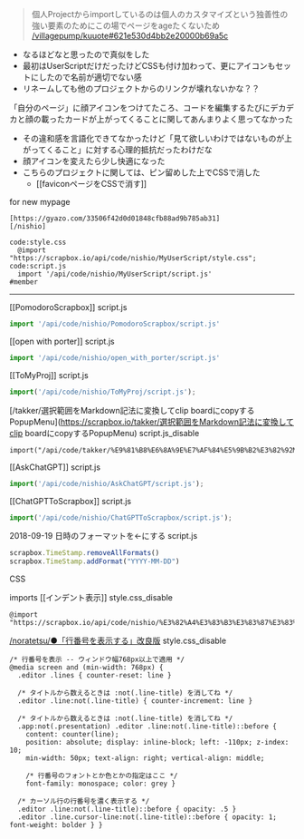 
> 個人Projectからimportしているのは個人のカスタマイズという独善性の強い要素のためにこの場でページをageたくないため [/villagepump/kuuote#621e530d4bb2e20000b69a5c](https://scrapbox.io/villagepump/kuuote#621e530d4bb2e20000b69a5c)
- なるほどなと思ったので真似をした
- 最初はUserScriptだけだったけどCSSも付け加わって、更にアイコンもセットにしたので名前が適切でない感
- リネームしても他のプロジェクトからのリンクが壊れないかな？？

「自分のページ」に顔アイコンをつけてたころ、コードを編集するたびにデカデカと顔の載ったカードが上がってくることに関してあんまりよく思ってなかった
- その違和感を言語化できてなかったけど「見て欲しいわけではないものが上がってくること」に対する心理的抵抗だったわけだな
- 顔アイコンを変えたら少し快適になった
- こちらのプロジェクトに関しては、ピン留めした上でCSSで消した
    - [[faviconページをCSSで消す]]

for new mypage

```
[https://gyazo.com/33506f42d0d01848cfb88ad9b785ab31]
[/nishio]

code:style.css
  @import "https://scrapbox.io/api/code/nishio/MyUserScript/style.css";
code:script.js
  import '/api/code/nishio/MyUserScript/script.js'
#member
```


---

[[PomodoroScrapbox]]
script.js

```javascript
import '/api/code/nishio/PomodoroScrapbox/script.js'
```


[[open with porter]]
script.js

```javascript
import '/api/code/nishio/open_with_porter/script.js'
```


[[ToMyProj]]
script.js

```javascript
import('/api/code/nishio/ToMyProj/script.js');
```


[/takker/選択範囲をMarkdown記法に変換してclip boardにcopyするPopupMenu](https://scrapbox.io/takker/選択範囲をMarkdown記法に変換してclip boardにcopyするPopupMenu)
script.js_disable

```
import("/api/code/takker/%E9%81%B8%E6%8A%9E%E7%AF%84%E5%9B%B2%E3%82%92Markdown%E8%A8%98%E6%B3%95%E3%81%AB%E5%A4%89%E6%8F%9B%E3%81%97%E3%81%A6clip_board%E3%81%ABcopy%E3%81%99%E3%82%8BPopupMenu/script.js");
```


[[AskChatGPT]]
script.js

```javascript
import('/api/code/nishio/AskChatGPT/script.js');
```


[[ChatGPTToScrapbox]]
script.js

```javascript
import('/api/code/nishio/ChatGPTToScrapbox/script.js');
```


2018-09-19 日時のフォーマットを←にする
script.js

```javascript
scrapbox.TimeStamp.removeAllFormats()
scrapbox.TimeStamp.addFormat("YYYY-MM-DD")
```




CSS

imports
[[インデント表示]]
style.css_disable

```
@import "https://scrapbox.io/api/code/nishio/%E3%82%A4%E3%83%B3%E3%83%87%E3%83%B3%E3%83%88%E8%A1%A8%E7%A4%BA/style.css";
```


[/noratetsu/●「行番号を表示する」改良版](https://scrapbox.io/noratetsu/●「行番号を表示する」改良版)
style.css_disable

```
/* 行番号を表示 -- ウィンドウ幅768px以上で適用 */
@media screen and (min-width: 768px) {
  .editor .lines { counter-reset: line }
  
  /* タイトルから数えるときは :not(.line-title) を消してね */
  .editor .line:not(.line-title) { counter-increment: line }
  
  /* タイトルから数えるときは :not(.line-title) を消してね */
  .app:not(.presentation) .editor .line:not(.line-title)::before { 
    content: counter(line); 
    position: absolute; display: inline-block; left: -110px; z-index: 10; 
    min-width: 50px; text-align: right; vertical-align: middle;
    
    /* 行番号のフォントとか色とかの指定はここ */
    font-family: monospace; color: grey }
  
  /* カーソル行の行番号を濃く表示する */
  .editor .line:not(.line-title)::before { opacity: .5 }
  .editor .line.cursor-line:not(.line-title)::before { opacity: 1; font-weight: bolder } }
```

